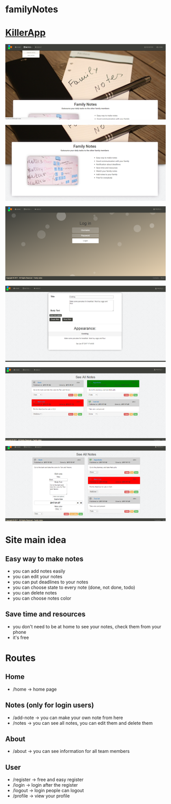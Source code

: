 # familyNotes

# [KillerApp](https://team-heat-killer-app.herokuapp.com/)

![image](./public/app/assets/images/screenshots/screenshot-home.png)

![image](./public/app/assets/images/screenshots/screenshot-home-page.png)

![image](./public/app/assets/images/screenshots/screenshot-login.png)

![image](./public/app/assets/images/screenshots/screenshot-make-note.png)

![image](./public/app/assets/images/screenshots/screenshot-all-notes.png)

![image](./public/app/assets/images/screenshots/screenshot-all-notes-edit.png)

# Site main idea

## Easy way to make notes
- you can add notes easily 
- you can edit your notes
- you can put deadlines to your notes
- you can choose state to every note (done, not done, todo)
- you can delete notes
- you can choose notes color

## Save time and resources
- you don't need to be at home to see your notes, check them from your phone
- it's free 

# Routes

## Home
- /home -> home page

## Notes (only for login users)
- /add-note -> you can make your own note from here 
- /notes -> you can see all notes, you can edit them and delete them

## About
- /about -> you can see information for all team members

## User
- /register -> free and easy register
- /login -> login after the register
- /logout -> login people can logout
- /profile -> view your profile



